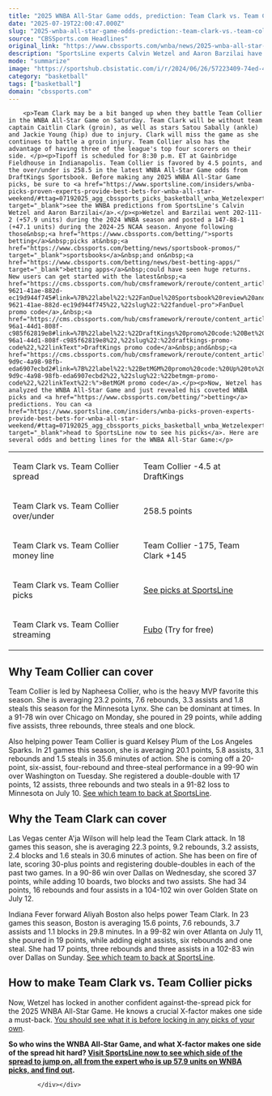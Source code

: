 ```yaml
---
title: "2025 WNBA All-Star Game odds, prediction: Team Clark vs. Team Collier picks, best bets by expert up 58 units"
date: "2025-07-19T22:00:47.000Z"
slug: "2025-wnba-all-star-game-odds-prediction:-team-clark-vs.-team-collier-picks-best-bets-by-expert-up-58-units"
source: "CBSSports.com Headlines"
original_link: "https://www.cbssports.com/wnba/news/2025-wnba-all-star-game-odds-prediction-team-clark-vs-team-collier-picks-best-bets-by-expert-up-58-units/"
description: "SportsLine experts Calvin Wetzel and Aaron Barzilai have made their WNBA All-Star Game picks with Caitlin Clark (groin) out"
mode: "summarize"
image: "https://sportshub.cbsistatic.com/i/r/2024/06/26/57223409-74ed-45b1-b0f3-7df56391be1f/thumbnail/1200x675/3648579a506e0e4b611afd74769b9115/usatsi-23622340-1-1.jpg"
category: "basketball"
tags: ["basketball"]
domain: "cbssports.com"
---
```

<div id="readability-page-1" class="page"><div>
        
        
                            
                
        <p>Team Clark may be a bit banged up when they battle Team Collier in the WNBA All-Star Game on Saturday. Team Clark will be without team captain Caitlin Clark (groin), as well as stars Satou Sabally (ankle) and Jackie Young (hip) due to injury. Clark will miss the game as she continues to battle a groin injury. Team Collier also has the advantage of having three of the league's top four scorers on their side. </p><p>Tipoff is scheduled for 8:30 p.m. ET at Gainbridge Fieldhouse in Indianapolis. Team Collier is favored by 4.5 points, and the over/under is 258.5 in the latest WNBA All-Star Game odds from DraftKings Sportsbook. Before making any 2025 WNBA All-Star Game picks, be sure to <a href="https://www.sportsline.com/insiders/wnba-picks-proven-experts-provide-best-bets-for-wnba-all-star-weekend/#ttag=07192025_agg_cbssports_picks_basketball_wnba_Wetzelexpert_WNBAAllStarGame" target="_blank">see the WNBA predictions from SportsLine's Calvin Wetzel and Aaron Barzilai</a>.</p><p>Wetzel and Barzilai went 202-111-2 (+57.9 units) during the 2024 WNBA season and posted a 147-88-1 (+47.1 units) during the 2024-25 NCAA season. Anyone following those&nbsp;<a href="https://www.cbssports.com/betting/">sports betting</a>&nbsp;picks at&nbsp;<a href="https://www.cbssports.com/betting/news/sportsbook-promos/" target="_blank">sportsbooks</a>&nbsp;and on&nbsp;<a href="https://www.cbssports.com/betting/news/best-betting-apps/" target="_blank">betting apps</a>&nbsp;could have seen huge returns. New users can get started with the latest&nbsp;<a href="https://cms.cbssports.com/hub/cmsframework/reroute/content_article/f0e9c0e1-9621-41ae-882d-ec19d944f745#link=%7B%22label%22:%22FanDuel%20Sportsbook%20review%20and%20promo%20code:%20Bet%20%245,%20get%20%24200%20in%20bonus%20bets%20if%20your%20bet%20wins%22,%22assetType%22:%22article%22,%22uuid%22:%22f0e9c0e1-9621-41ae-882d-ec19d944f745%22,%22slug%22:%22fanduel-pro">FanDuel promo code</a>,&nbsp;<a href="https://cms.cbssports.com/hub/cmsframework/reroute/content_article/224a0140-96a1-44d1-808f-c985f62819e8#link=%7B%22label%22:%22DraftKings%20promo%20code:%20Bet%20%245,%20get%20%24300%20in%20bonus%20bets%20if%20your%20bet%20wins%22,%22assetType%22:%22article%22,%22uuid%22:%22224a0140-96a1-44d1-808f-c985f62819e8%22,%22slug%22:%22draftkings-promo-code%22,%22linkText">DraftKings promo code</a>&nbsp;and&nbsp;<a href="https://cms.cbssports.com/hub/cmsframework/reroute/content_article/2bb30fac-9d9c-4a98-98fb-eda6907ecbd2#link=%7B%22label%22:%22BetMGM%20promo%20code:%20Up%20to%20%241,500%20in%20bonus%20bets%20if%20your%20first%20bet%20loses%22,%22assetType%22:%22article%22,%22uuid%22:%222bb30fac-9d9c-4a98-98fb-eda6907ecbd2%22,%22slug%22:%22betmgm-promo-code%22,%22linkText%22:%">BetMGM promo code</a>.</p><p>Now, Wetzel has analyzed the WNBA All-Star Game and just revealed his coveted WNBA picks and <a href="https://www.cbssports.com/betting/">betting</a> predictions. You can <a href="https://www.sportsline.com/insiders/wnba-picks-proven-experts-provide-best-bets-for-wnba-all-star-weekend/#ttag=07192025_agg_cbssports_picks_basketball_wnba_Wetzelexpert_WNBAAllStarGame" target="_blank">head to SportsLine now to see his picks</a>. Here are several odds and betting lines for the WNBA All-Star Game:</p>
        

<table data-title="5x2 Table"><tbody><tr><td><p>Team Clark vs. Team Collier spread</p></td><td><p>Team Collier -4.5 at DraftKings</p></td></tr><tr><td><p>Team Clark vs. Team Collier over/under</p></td><td><p>258.5 points</p></td></tr><tr><td><p>Team Clark vs. Team Collier money line</p></td><td><p>Team Collier -175, Team Clark +145</p></td></tr><tr><td><p>Team Clark vs. Team Collier picks&nbsp;</p></td><td><p><a href="https://www.sportsline.com/insiders/wnba-picks-proven-experts-provide-best-bets-for-wnba-all-star-weekend/#ttag=07192025_agg_cbssports_picks_basketball_wnba_Wetzelexpert_WNBAAllStarGame" target="_blank">See picks at SportsLine</a></p></td></tr><tr><td><p>Team Clark vs. Team Collier streaming</p></td><td><p><a href="https://www.fubo.tv/welcome/leagues/191276?irad=356361&amp;irmp=416484&amp;sharedid=HTW" target="_blank" rel="nofollow sponsored">Fubo</a>&nbsp;(Try for free)</p></td></tr></tbody></table><h2>Why Team Collier can cover</h2><p>Team Collier is led by Napheesa Collier, who is the heavy MVP favorite this season. She is averaging 23.2 points, 7.6 rebounds, 3.3 assists and 1.8 steals this season for the Minnesota Lynx. She can be dominant at times. In a 91-78 win over Chicago on Monday, she poured in 29 points, while adding five assists, three rebounds, three steals and one block.</p><p>Also helping power Team Collier is guard Kelsey Plum of the Los Angeles Sparks. In 21 games this season, she is averaging 20.1 points, 5.8 assists, 3.1 rebounds and 1.5 steals in 35.6 minutes of action. She is coming off a 20-point, six-assist, four-rebound and three-steal performance in a 99-90 win over Washington on Tuesday. She registered a double-double with 17 points, 12 assists, three rebounds and two steals in a 91-82 loss to Minnesota on July 10.&nbsp;<a href="https://www.sportsline.com/insiders/wnba-picks-proven-experts-provide-best-bets-for-wnba-all-star-weekend/#ttag=07192025_agg_cbssports_picks_basketball_wnba_Wetzelexpert_WNBAAllStarGame" target="_blank">See which team to back at SportsLine</a>.</p><h2>Why the Team Clark can cover</h2><p>Las Vegas center A'ja Wilson will help lead the Team Clark attack. In 18 games this season, she is averaging 22.3 points, 9.2 rebounds, 3.2 assists, 2.4 blocks and 1.6 steals in 30.6 minutes of action. She has been on fire of late, scoring 30-plus points and registering double-doubles in each of the past two games. In a 90-86 win over Dallas on Wednesday, she scored 37 points, while adding 10 boards, two blocks and two assists. She had 34 points, 16 rebounds and four assists in a 104-102 win over Golden State on July 12.</p><p>Indiana Fever forward Aliyah Boston also helps power Team Clark. In 23 games this season, Boston is averaging 15.6 points, 7.6 rebounds, 3.7 assists and 1.1 blocks in 29.8 minutes. In a 99-82 win over Atlanta on July 11, she poured in 19 points, while adding eight assists, six rebounds and one steal. She had 17 points, three rebounds and three assists in a 102-83 win over Dallas on Sunday.&nbsp;<a href="https://www.sportsline.com/insiders/wnba-picks-proven-experts-provide-best-bets-for-wnba-all-star-weekend/#ttag=07192025_agg_cbssports_picks_basketball_wnba_Wetzelexpert_WNBAAllStarGame" target="_blank">See which team to back at SportsLine</a>.&nbsp;</p><h2>How to make Team Clark vs. Team Collier picks</h2><p>Now, Wetzel has locked in another confident against-the-spread pick for the 2025 WNBA All-Star Game. He knows a crucial X-factor makes one side a must-back.&nbsp;<a href="https://www.sportsline.com/insiders/wnba-picks-proven-experts-provide-best-bets-for-wnba-all-star-weekend/#ttag=07192025_agg_cbssports_picks_basketball_wnba_Wetzelexpert_WNBAAllStarGame" target="_blank">You should see what it is before locking in any picks of your own</a>.</p><p><strong>So who wins the WNBA All-Star Game, and what X-factor makes one side of the spread hit hard?&nbsp;<a href="https://www.sportsline.com/insiders/wnba-picks-proven-experts-provide-best-bets-for-wnba-all-star-weekend/#ttag=07192025_agg_cbssports_picks_basketball_wnba_Wetzelexpert_WNBAAllStarGame" target="_blank">Visit SportsLine now to see which side of the spread to jump on, all from the expert who is up 57.9 units on WNBA picks, and find out</a>.</strong></p>


        
            </div></div>